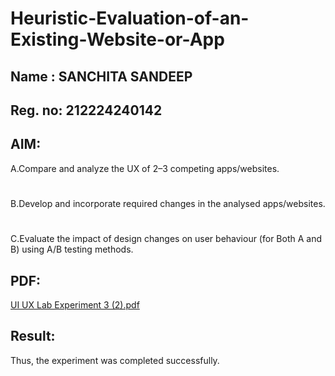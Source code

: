 # Heuristic-Evaluation-of-an-Existing-Website-or-App
## Name : SANCHITA SANDEEP
## Reg. no: 212224240142
## AIM:
A.Compare and analyze the UX of 2–3 competing apps/websites.
#
B.Develop and incorporate required changes in the analysed apps/websites.
#
C.Evaluate the impact of design changes on user behaviour (for Both A and B) using A/B testing methods.
## PDF:
[UI UX Lab Experiment 3 (2).pdf](https://github.com/user-attachments/files/20512439/UI.UX.Lab.Experiment.3.2.pdf)


## Result:
Thus, the experiment was completed successfully.
